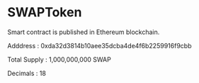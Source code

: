 # SWAPToken

Smart contract is published in Ethereum blockchain.

Adddress : 0xda32d3814b10aee35dcba4de4f6b2259916f9cbb

Total Supply : 1,000,000,000 SWAP

Decimals : 18